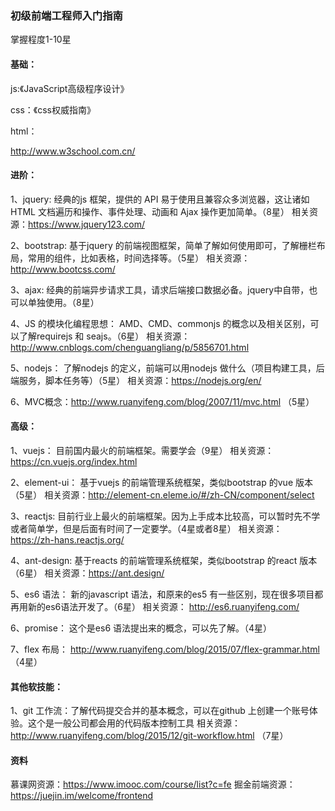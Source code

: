 

### 初级前端工程师入门指南


掌握程度1-10星


#### 基础：

js:《JavaScript高级程序设计》

css：《css权威指南》

html：

http://www.w3school.com.cn/

#### 进阶：

1、jquery: 经典的js 框架，提供的 API 易于使用且兼容众多浏览器，这让诸如 HTML 文档遍历和操作、事件处理、动画和 Ajax 操作更加简单。（8星）
相关资源：https://www.jquery123.com/

2、bootstrap: 基于jquery 的前端视图框架，简单了解如何使用即可，了解栅栏布局，常用的组件，比如表格，时间选择等。（5星）
相关资源：http://www.bootcss.com/

3、ajax: 经典的前端异步请求工具，请求后端接口数据必备。jquery中自带，也可以单独使用。（8星）

4、JS 的模块化编程思想： AMD、CMD、commonjs 的概念以及相关区别，可以了解requirejs 和 seajs。（6星）
相关资源：http://www.cnblogs.com/chenguangliang/p/5856701.html

5、nodejs： 了解nodejs 的定义，前端可以用nodejs 做什么（项目构建工具，后端服务，脚本任务等）（5星）
相关资源：https://nodejs.org/en/

6、MVC概念：http://www.ruanyifeng.com/blog/2007/11/mvc.html （5星）


#### 高级：

1、vuejs： 目前国内最火的前端框架。需要学会（9星）
相关资源：https://cn.vuejs.org/index.html

2、element-ui： 基于vuejs 的前端管理系统框架，类似bootstrap 的vue 版本（5星）
相关资源：http://element-cn.eleme.io/#/zh-CN/component/select

3、reactjs: 目前行业上最火的前端框架。因为上手成本比较高，可以暂时先不学或者简单学，但是后面有时间了一定要学。（4星或者8星）
相关资源：https://zh-hans.reactjs.org/

4、ant-design: 基于reacts 的前端管理系统框架，类似bootstrap 的react 版本（6星）
相关资源：https://ant.design/

5、es6 语法： 新的javascript 语法，和原来的es5 有一些区别，现在很多项目都再用新的es6语法开发了。（6星）
相关资源： http://es6.ruanyifeng.com/

6、promise： 这个是es6 语法提出来的概念，可以先了解。（4星）

7、flex 布局： http://www.ruanyifeng.com/blog/2015/07/flex-grammar.html （4星）



#### 其他软技能：

1、git 工作流：了解代码提交合并的基本概念，可以在github 上创建一个账号体验。这个是一般公司都会用的代码版本控制工具
相关资源：http://www.ruanyifeng.com/blog/2015/12/git-workflow.html （7星）


#### 资料


慕课网资源：https://www.imooc.com/course/list?c=fe
掘金前端资源：https://juejin.im/welcome/frontend